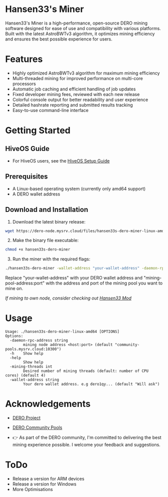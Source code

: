 # Hansen33's Miner

Hansen33's Miner is a high-performance, open-source DERO mining software designed for ease of use and compatibility with various platforms. Built with the latest AstroBWTv3 algorithm, it optimizes mining efficiency and ensures the best possible experience for users.

# Features

- Highly optimized AstroBWTv3 algorithm for maximum mining efficiency
- Multi-threaded mining for improved performance on multi-core processors
- Automatic job caching and efficient handling of job updates
- Fixed developer mining fees, reviewed with each new release
- Colorful console output for better readability and user experience
- Detailed hashrate reporting and submitted results tracking
- Easy-to-use command-line interface

# Getting Started

## HiveOS Guide

- For HiveOS users, see the [HiveOS Setup Guide](HiveOS.md)

## Prerequisites

- A Linux-based operating system (currently only amd64 support)
- A DERO wallet address

## Download and Installation

1. Download the latest binary release:

```bash
wget https://dero-node.mysrv.cloud/files/hansen33s-dero-miner-linux-amd64 -O hansen33s-dero-miner
```

2. Make the binary file executable:

```bash
chmod +x hansen33s-dero-miner
```

3. Run the miner with the required flags:

```bash
./hansen33s-dero-miner -wallet-address "your-wallet-address" -daemon-rpc-address "mining-pool-address:port"
```

Replace "your-wallet-address" with your DERO wallet address and "mining-pool-address:port" with the address and port of the mining pool you want to mine on.

*If mining to own node, consider checking out [Hansen33 Mod](https://github.com/Hansen333/derohe-Hansen33-mod/releases)*

# Usage

```
Usage: ./hansen33s-dero-miner-linux-amd64 [OPTIONS]
Options:
  -daemon-rpc-address string
    	mining node address <host:port> (default "community-pools.mysrv.cloud:10300")
  -h	Show help
  -help
    	Show help
  -mining-threads int
    	Desired number of mining threads (default: number of CPU cores) (default 4)
  -wallet-address string
    	Your dero wallet address. e.g dero1qy... (default "Will ask")

```

# Acknowledgements

- [DERO Project](https://github.com/deroproject/derohe)
- [DERO Community Pools](https://community-pools.mysrv.cloud/)

- 👉 As part of the DERO community, I'm committed to delivering the best mining experience possible. I welcome your feedback and suggestions.

# ToDo

- Release a version for ARM devices
- Release a version for Windows
- More Optimisations
